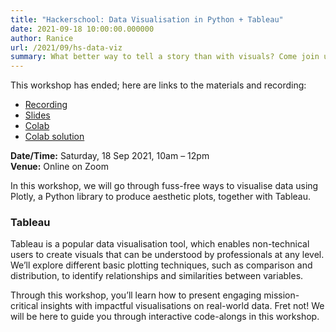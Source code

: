 ```yaml
---
title: "Hackerschool: Data Visualisation in Python + Tableau"
date: 2021-09-18 10:00:00.000000
author: Ranice
url: /2021/09/hs-data-viz
summary: What better way to tell a story than with visuals? Come join us in learning to create compelling data visualisations!
---
```


This workshop has ended; here are links to the materials and recording:

- [Recording](https://www.youtube.com/watch?v=VwcDHs8Ca8E)
- [Slides](https://docs.google.com/presentation/d/1lmjDNugO8H6B8MzI_vlBG0d15JgbfocBioZrsrMXw1o/edit)
- [Colab](https://colab.research.google.com/drive/1IVVWBjk_d-GYOnqd18TeRnwfd0NQNCI8#offline=true&sandboxMode=true)
- [Colab solution](https://colab.research.google.com/drive/1uFZJ_Na2JVWbtVOiyHG8rALEjNksprnh#offline=true&sandboxMode=true)

**Date/Time:** Saturday, 18 Sep 2021, 10am &ndash; 12pm<br />
**Venue:** Online on Zoom

In this workshop, we will go through fuss-free ways to visualise data using Plotly, a Python library to produce aesthetic plots, together with Tableau.

### Tableau

Tableau is a popular data visualisation tool, which enables non-technical users to create visuals that can be understood by professionals at any level. We’ll explore different basic plotting techniques, such as comparison and distribution, to identify relationships and similarities between variables.

Through this workshop, you’ll learn how to present engaging mission-critical insights with impactful visualisations on real-world data. Fret not! We will be here to guide you through interactive code-alongs in this workshop.
